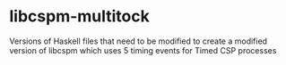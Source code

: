 # libcspm-multitock
Versions of Haskell files that need to be modified to create a modified version of libcspm which uses 5 timing events for Timed CSP processes
